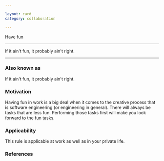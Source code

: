 ```yaml
---

layout: card
category: collaboration

---
```


Have fun

---

If it ain't fun, it probably ain't right.

---

### Also known as

If it ain't fun, it probably ain't right.

### Motivation

Having fun in work is a big deal when it comes to the creative process that is software engineering (or engineering in general). There will always be tasks that are less fun. Performing those tasks first will make you look forward to the fun tasks.

### Applicability

This rule is applicable at work as well as in your private life.

### References
